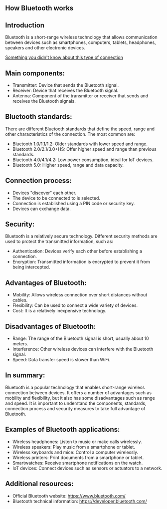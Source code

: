## How Bluetooth works
## Introduction

Bluetooth is a short-range wireless technology that allows communication between devices such as smartphones, computers, tablets, headphones, speakers and other electronic devices.

[Something you didn't know about this type of connection](https://pin.it/7J2lgSUga)
## Main components:

- Transmitter: Device that sends the Bluetooth signal.
- Receiver: Device that receives the Bluetooth signal.
- Antenna: Component of the transmitter or receiver that sends and receives the Bluetooth signals.

## Bluetooth standards:

There are different Bluetooth standards that define the speed, range and other characteristics of the connection. The most common are:

- Bluetooth 1.0/1.1/1.2: Older standards with lower speed and range.
- Bluetooth 2.0/2.1/3.0+HS: Offer higher speed and range than previous standards.
- Bluetooth 4.0/4.1/4.2: Low power consumption, ideal for IoT devices.
- Bluetooth 5.0: Higher speed, range and data capacity.

## Connection process:

- Devices "discover" each other.
- The device to be connected to is selected.
- Connection is established using a PIN code or security key.
- Devices can exchange data.

## Security:

Bluetooth is a relatively secure technology. Different security methods are used to protect the transmitted information, such as:

- Authentication: Devices verify each other before establishing a connection.
- Encryption: Transmitted information is encrypted to prevent it from being intercepted.

## Advantages of Bluetooth:

- Mobility: Allows wireless connection over short distances without cables.
- Flexibility: Can be used to connect a wide variety of devices.
- Cost: It is a relatively inexpensive technology.

## Disadvantages of Bluetooth:

- Range: The range of the Bluetooth signal is short, usually about 10 meters.
- Interference: Other wireless devices can interfere with the Bluetooth signal.
- Speed: Data transfer speed is slower than WiFi.

## In summary:

Bluetooth is a popular technology that enables short-range wireless connection between devices. It offers a number of advantages such as mobility and flexibility, but it also has some disadvantages such as range and speed. It is important to understand the components, standards, connection process and security measures to take full advantage of Bluetooth.

## Examples of Bluetooth applications:

- Wireless headphones: Listen to music or make calls wirelessly.
- Wireless speakers: Play music from a smartphone or tablet.
- Wireless keyboards and mice: Control a computer wirelessly.
- Wireless printers: Print documents from a smartphone or tablet.
- Smartwatches: Receive smartphone notifications on the watch.
- IoT devices: Connect devices such as sensors or actuators to a network.

## Additional resources:

- Official Bluetooth website: https://www.bluetooth.com/
- Bluetooth technical information: https://developer.bluetooth.com/